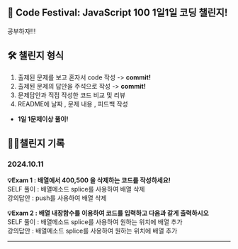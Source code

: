 ## 🙌 Code Festival: JavaScript 100 1일1일 코딩 챌린지!

공부하자!!!<br>

## 🛠 챌린지 형식

1. 출제된 문제를 보고 혼자서 code 작성 -> **commit!**
2. 출제된 문제의 답안을 주석으로 작성 -> **commit!**
3. 문제답안과 직접 작성한 코드 비교 및 리뷰
4. README에 날짜 , 문제 내용 , 피드백 작성

- **1일 1문제이상 풀이!**<br>

## 🧑‍💻챌린지 기록

### 2024.10.11

**💡Exam 1 : 배열에서 400,500 을 삭제하는 코드를 작성하세요!**<br>
SELF 풀이 : 배열메소드 splice를 사용하여 배열 삭제<br>
강의답안 : push를 사용하여 배열 삭제

**💡Exam 2 : 배열 내장함수를 이용하여 코드를 입력하고 다음과 같게 출력하시오**<br>
SELF 풀이 : 배열메소드 splice를 사용하여 원하는 위치에 배열 추가<br>
강의답안 : 배열메소드 splice를 사용하여 원하는 위치에 배열 추가

---

